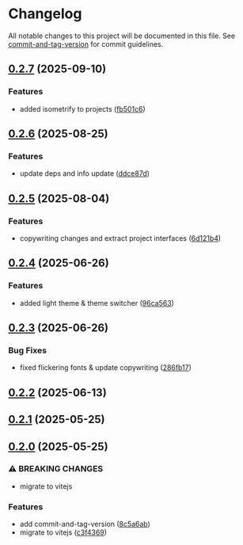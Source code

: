 # Changelog

All notable changes to this project will be documented in this file. See [commit-and-tag-version](https://github.com/absolute-version/commit-and-tag-version) for commit guidelines.

## [0.2.7](https://github.com/thinesjs/thinesjs.com/compare/release-v0.2.6...release-v0.2.7) (2025-09-10)


### Features

* added isometrify to projects ([fb501c6](https://github.com/thinesjs/thinesjs.com/commit/fb501c63dc996f1fbb6e088569f5f2bdc1a945ed))

## [0.2.6](https://github.com/thinesjs/thinesjs.com/compare/release-v0.2.5...release-v0.2.6) (2025-08-25)


### Features

* update deps and info update ([ddce87d](https://github.com/thinesjs/thinesjs.com/commit/ddce87d12660a80e08dc6652bd6a776d282e7442))

## [0.2.5](https://github.com/thinesjs/thinesjs.com/compare/release-v0.2.4...release-v0.2.5) (2025-08-04)


### Features

* copywriting changes and extract project interfaces ([6d121b4](https://github.com/thinesjs/thinesjs.com/commit/6d121b4f408dd292750c81dc7675de73af3ea7e7))

## [0.2.4](https://github.com/thinesjs/thinesjs.com/compare/release-v0.2.3...release-v0.2.4) (2025-06-26)


### Features

* added light theme & theme switcher ([96ca563](https://github.com/thinesjs/thinesjs.com/commit/96ca56386e01b9f5a1061e8502eaace09cef038a))

## [0.2.3](https://github.com/thinesjs/thinesjs.com/compare/release-v0.2.2...release-v0.2.3) (2025-06-26)


### Bug Fixes

* fixed flickering fonts & update copywriting ([286fb17](https://github.com/thinesjs/thinesjs.com/commit/286fb17e0538f2049340a555767f7277dfdcba53))

## [0.2.2](https://github.com/thinesjs/thinesjs.com/compare/release-v0.2.1...release-v0.2.2) (2025-06-13)

## [0.2.1](https://github.com/thinesjs/thinesjs.com/compare/release-v0.2.0...release-v0.2.1) (2025-05-25)

## [0.2.0](https://github.com/thinesjs/thinesjs.com/compare/release-v0.1.1...release-v0.2.0) (2025-05-25)


### ⚠ BREAKING CHANGES

* migrate to vitejs

### Features

* add commit-and-tag-version ([8c5a6ab](https://github.com/thinesjs/thinesjs.com/commit/8c5a6ab26c035c7c2e0e5970a336ab010c36e6de))
* migrate to vitejs ([c3f4369](https://github.com/thinesjs/thinesjs.com/commit/c3f4369dc3aeb326fc4b3403ff1949b01b674f60))
